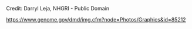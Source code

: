 
Credit: Darryl Leja, NHGRI  - Public Domain

https://www.genome.gov/dmd/img.cfm?node=Photos/Graphics&id=85212
